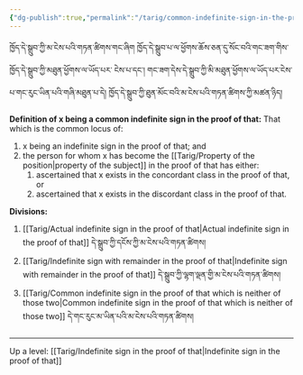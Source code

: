 ```yaml
---
{"dg-publish":true,"permalink":"/tarig/common-indefinite-sign-in-the-proof-of-that/"}
---
```


ཁྱོད་དེ་སྒྲུབ་ཀྱི་མ་ངེས་པའི་གཏན་ཚིགས་གང་ཞིག ཁྱོད་དེ་སྒྲུབ་པ་ལ་ཕྱོགས་ཆོས་ཅན་དུ་སོང་བའི་གང་ཟག་གིས་ཁྱོད་དེ་སྒྲུབ་ཀྱི་མཐུན་ཕྱོགས་ལ་ཡོད་པར་
ངེས་པ་དང་། གང་ཟག་དེས་དེ་སྒྲུབ་ཀྱི་མི་མཐུན་ཕྱོགས་ལ་ཡོད་པར་ངེས་པ་གང་རུང་ཡིན་པའི་གཞི་མཐུན་པ་དེ། 
ཁྱོད་དེ་སྒྲུབ་ཀྱི་ཐུན་མོང་བའི་མ་ངེས་པའི་གཏན་ཚིགས་ཀྱི་མཚན་ཉིད།

**Definition of x being a common indefinite sign in the proof of that:** 
That which is the common locus of:
1. x being an indefinite sign in the proof of that; and
2. the person for whom x has become the [[Tarig/Property of the position\|property of the subject]] in the proof of that has either:
	1. ascertained that x exists in the concordant class in the proof of that, or
	2. ascertained that x exists in the discordant class in the proof of that.

**Divisions:**
1. [[Tarig/Actual indefinite sign in the proof of that\|Actual indefinite sign in the proof of that]] དེ་སྒྲུབ་ཀྱི་དངོས་ཀྱི་མ་ངེས་པའི་གཏན་ཚིགས།
2. [[Tarig/Indefinite sign with remainder in the proof of that\|Indefinite sign with remainder in the proof of that]] དེ་སྒྲུབ་ཀྱི་ལྷག་ལྡན་གྱི་མ་ངེས་པའི་གཏན་ཚིགས།
3. [[Tarig/Common indefinite sign in the proof of that which is neither of those two\|Common indefinite sign in the proof of that which is neither of those two]] 
   དེ་གང་རུང་མ་ཡིན་པའི་མ་ངེས་པའི་གཏན་ཚིགས།

---
Up a level: [[Tarig/Indefinite sign in the proof of that\|Indefinite sign in the proof of that]]